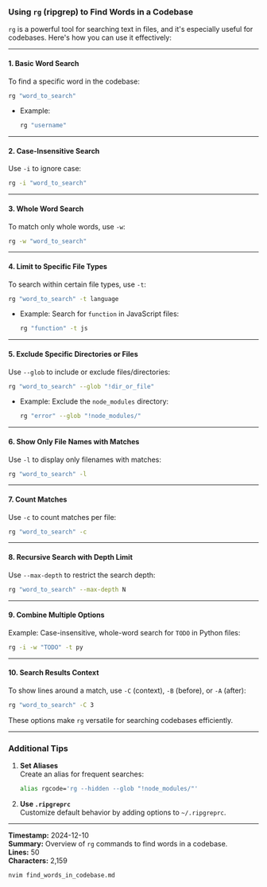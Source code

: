 ### Using `rg` (ripgrep) to Find Words in a Codebase

`rg` is a powerful tool for searching text in files, and it's especially useful for codebases. Here's how you can use it effectively:

---

#### 1. **Basic Word Search**
To find a specific word in the codebase:
```bash
rg "word_to_search"
```
- Example:  
  ```bash
  rg "username"
  ```

---

#### 2. **Case-Insensitive Search**
Use `-i` to ignore case:
```bash
rg -i "word_to_search"
```

---

#### 3. **Whole Word Search**
To match only whole words, use `-w`:
```bash
rg -w "word_to_search"
```

---

#### 4. **Limit to Specific File Types**
To search within certain file types, use `-t`:
```bash
rg "word_to_search" -t language
```
- Example: Search for `function` in JavaScript files:
  ```bash
  rg "function" -t js
  ```

---

#### 5. **Exclude Specific Directories or Files**
Use `--glob` to include or exclude files/directories:
```bash
rg "word_to_search" --glob "!dir_or_file"
```
- Example: Exclude the `node_modules` directory:
  ```bash
  rg "error" --glob "!node_modules/"
  ```

---

#### 6. **Show Only File Names with Matches**
Use `-l` to display only filenames with matches:
```bash
rg "word_to_search" -l
```

---

#### 7. **Count Matches**
Use `-c` to count matches per file:
```bash
rg "word_to_search" -c
```

---

#### 8. **Recursive Search with Depth Limit**
Use `--max-depth` to restrict the search depth:
```bash
rg "word_to_search" --max-depth N
```

---

#### 9. **Combine Multiple Options**
Example: Case-insensitive, whole-word search for `TODO` in Python files:
```bash
rg -i -w "TODO" -t py
```

---

#### 10. **Search Results Context**
To show lines around a match, use `-C` (context), `-B` (before), or `-A` (after):
```bash
rg "word_to_search" -C 3
```

These options make `rg` versatile for searching codebases efficiently.

---

### Additional Tips
1. **Set Aliases**  
   Create an alias for frequent searches:
   ```bash
   alias rgcode='rg --hidden --glob "!node_modules/"'
   ```
2. **Use `.ripgreprc`**  
   Customize default behavior by adding options to `~/.ripgreprc`.

---

**Timestamp:** 2024-12-10  
**Summary:** Overview of `rg` commands to find words in a codebase.  
**Lines:** 50  
**Characters:** 2,159  

```bash
nvim find_words_in_codebase.md
```
